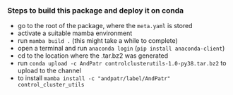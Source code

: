 ### Steps to build this package and deploy it on conda

- go to the root of the package, where the `meta.yaml` is stored
- activate a suitable mamba environment
- run `mamba build .` (this might take a while to complete)
- open a terminal and run `anaconda login` (`pip install anaconda-client`)
- cd to the location where the .tar.bz2 was generated
- run `conda upload -c AndPatr controlclusterutils-1.0-py38.tar.bz2` to upload to the channel 
- to install `mamba install -c "andpatr/label/AndPatr" control_cluster_utils`
